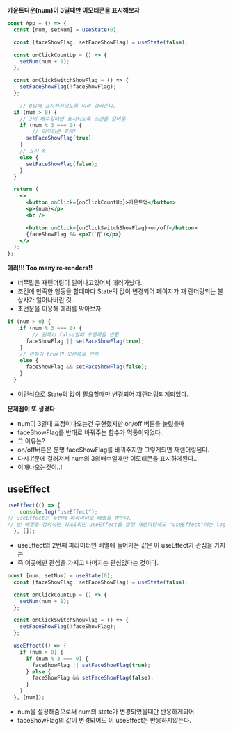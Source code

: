 **카운트다운(num)이 3일때만 이모티콘을 표시해보자**
```jsx
const App = () => {
  const [num, setNum] = useState(0);

  const [faceShowFlag, setFaceShowFlag] = useState(false);

  const onClickCountUp = () => {
    setNum(num + 1);
  };

  const onClickSwitchShowFlag = () => {
    setFaceShowFlag(!faceShowFlag);
  };

    // 0일때 표시하지않도록 미리 걸러준다.
  if (num > 0) {
    // 3의 배수일때만 표시되도록 조건을 걸어줌
    if (num % 3 === 0) {
        // 이모티콘 표시!
      setFaceShowFlag(true);
    } 
    // 표시 X
    else {
      setFaceShowFlag(false);
    }
  }

  return (
    <>
      <button onClick={onClickCountUp}>카운트업</button>
      <p>{num}</p>
      <br />

      <button onClick={onClickSwitchShowFlag}>on/off</button>
      {faceShowFlag && <p>Σ(ﾟДﾟ)</p>}
    </>
  );
};
```

**에러!!! Too many re-renders!!**
- 너무많은 재랜더링이 일어나고있어서 에러가났다.
- 조건에 만족한 행동을 할때마다 State의 값이 변경되어 페이지가 재 랜더링되는 불상사가 일어나버린 것..
- 조건문을 이용해 에러를 막아보자
```jsx
if (num > 0) {
    if (num % 3 === 0) {
        // 왼쪽이 false일때 오른쪽을 반환
      faceShowFlag || setFaceShowFlag(true);
    } 
    // 왼쪽이 true면 오른쪽을 반환
    else {
      faceShowFlag && setFaceShowFlag(false);
    }
  }
```
- 이런식으로 State의 값이 필요할때만 변경되어 재랜더링되게되었다.  

**문제점이 또 생겼다**
- num이 3일때 표정이나오는건 구현했지만 on/off 버튼을 눌렀을때
- faceShowFlag를 반대로 바꿔주는 함수가 먹통이되었다.
- 그 이유는?
- on/off버튼은 분명 faceShowFlag를 바꿔주지만 그렇게되면 재랜더링된다.
- 다시 if문에 걸러져서 num의 3의배수일때만 이모티콘을 표시하게된다..
- 이때나오는것이..!
## useEffect
```jsx
useEffect(() => {
    console.log("useEffect");
// useEffect는 두번째 파라미터로 배열을 받는다.
// 빈 배열을 정의하면 최초1회만 useEffect를 실행 재랜더링해도 "useEffect"라는 log는 안나온다.
  }, []);
```
- useEffect의 2번째 파라미터인 배열에 들어가는 값은 이 useEffect가 관심을 가지는
- 즉 이곳에만 관심을 가지고 나머지는 관심없다는 것이다.

```jsx
const [num, setNum] = useState(0);
  const [faceShowFlag, setFaceShowFlag] = useState(false);

  const onClickCountUp = () => {
    setNum(num + 1);
  };

  const onClickSwitchShowFlag = () => {
    setFaceShowFlag(!faceShowFlag);
  };

  useEffect(() => {
    if (num > 0) {
      if (num % 3 === 0) {
        faceShowFlag || setFaceShowFlag(true);
      } else {
        faceShowFlag && setFaceShowFlag(false);
      }
    }
  }, [num]);
```
- num을 설정해줌으로써 num의 state가 변경되었을때만 반응하게되어
- faceShowFlag의 값이 변경되어도 이 useEffect는 반응하지않는다.



